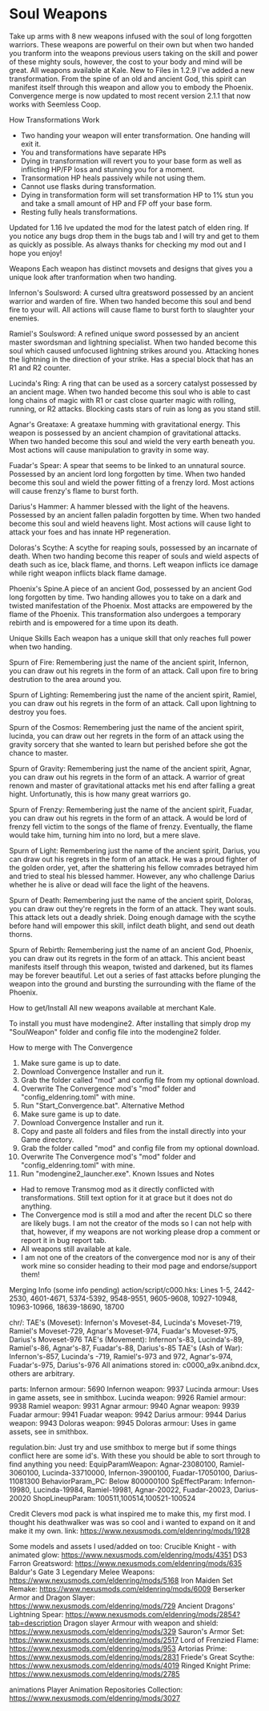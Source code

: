 # Soul Weapons
Take up arms with 8 new weapons infused with the soul of long forgotten warriors. These weapons are powerful on their own but when two handed you tranform into the weapons previous users taking on the skill and power of these mighty souls, however, the cost to your body and mind will be great. All weapons available at Kale.
New to Files in 1.2.9
I've added a new transformation. From the spine of an old and ancient God, this spirit can manifest itself through this weapon and allow you to embody the Phoenix.
Convergence merge is now updated to most recent version 2.1.1 that now works with Seemless Coop.

How Transformations Work
- Two handing your weapon will enter transformation. One handing will exit it.
 - You and transformations have separate HPs
- Dying in transformation will revert you to your base form as well as inflicting HP/FP loss and stunning you for a moment.
- Transormation HP heals passively while not using them.
- Cannot use flasks during transformation.
- Dying in transformation form will set transformation HP to 1% stun you and take a small amount of HP and FP off your base form.
- Resting fully heals transformations.

Updated for 1.16
Ive updated the mod for the latest patch of elden ring. If you notice any bugs drop them in the bugs tab and I will try and get to them as quickly as possible. As always thanks for checking my mod out and I hope you enjoy!

Weapons
Each weapon has distinct movsets and designs that gives you a unique look after tranformation when two handing. 

Infernon's Soulsword: A cursed ultra greatsword possessed by an ancient warrior and warden of fire. When two handed become this soul and bend fire to your will. All actions will cause flame to burst forth to slaughter your enemies. 

Ramiel's Soulsword: A refined unique sword possessed by an ancient master swordsman and lightning specialist. When two handed become this soul which caused unfocused lightning strikes around you. Attacking hones the lightning in the direction of your strike. Has a special block that has an R1 and R2 counter.

Lucinda's Ring: A ring that can be used as a sorcery catalyst possessed by an ancient mage. When two handed become this soul who is able to cast long chains of magic with R1 or cast close quarter magic with rolling, running, or R2 attacks. Blocking casts stars of ruin as long as you stand still.

Agnar's Greataxe: A greataxe humming with gravitational energy. This weapon is possessed by an ancient champion of gravitational attacks. When two handed become this soul and wield the very earth beneath you. Most actions will cause manipulation to gravity in some way.

Fuadar's Spear: A spear that seems to be linked to an unnatural source. Possessed by an ancient lord long forgotten by time. When two handed become this soul and wield the power fitting of a frenzy lord. Most actions will cause frenzy's flame to burst forth.

Darius's Hammer: A hammer blessed with the light of the heavens. Possessed by an ancient fallen paladin forgotten by time. When two handed become this soul and wield heavens light. Most actions will cause light to attack your foes and has innate HP regeneration.

Doloras's Scythe: A scythe for reaping souls, possessed by an incarnate of death. When two handing become this reaper of souls and wield aspects of death such as ice, black flame, and thorns. Left weapon inflicts ice damage while right weapon inflicts black flame damage.

Phoenix's Spine.A piece of an ancient God,  possessed by an ancient God long forgotten by time. Two handing allowes you to take on a dark and twisted manifestation of the Phoenix. Most attacks are empowered by the flame of the Phoenix. This transformation also undergoes a temporary rebirth and is empowered for a time upon its death.

Unique Skills
Each weapon has a unique skill that only reaches full power when two handing.

Spurn of Fire: Remembering just the name of the ancient spirit, Infernon, you can draw out his regrets in the form of an attack. Call upon fire to bring destrution to the area around you. 

Spurn of Lighting: Remembering just the name of the ancient spirit, Ramiel, you can draw out his regrets in the form of an attack. Call upon lightning to destroy you foes.

Spurn of the Cosmos: Remembering just the name of the ancient spirit, lucinda, you can draw out her regrets in the form of an attack using the gravity sorcery that she wanted to learn but perished before she got the chance to master.

Spurn of Gravity: Remembering just the name of the ancient spirit, Agnar, you can draw out his regrets in the form of an attack. A warrior of great renown and master of gravitational attacks met his end after falling a great hight. Unfortunatly, this is how many great warriors go.

Spurn of Frenzy: Remembering just the name of the ancient spirit, Fuadar, you can draw out his regrets in the form of an attack. A would be lord of frenzy fell victim to the songs of the flame of frenzy. Eventually, the flame would take him, turning him into no lord, but a mere slave.

Spurn of Light: Remembering just the name of the ancient spirit, Darius, you can draw out his regrets in the form of an attack. He was a proud fighter of the golden order, yet, after the shattering his fellow comrades betrayed him and tried to steal his blessed hammer. However, any who challenge Darius whether he is alive or dead will face the light of the heavens.

Spurn of Death: Remembering just the name of the ancient spirit, Doloras, you can draw out they're regrets in the form of an attack. They want souls. This attack lets out a deadly shriek. Doing enough damage with the scythe before hand will empower this skill, infilct death blight, and send out death thorns.

Spurn of Rebirth: Remembering just the name of an ancient God, Phoenix, you can draw out its regrets in the form of an attack. This ancient beast manifests itself through this weapon, twisted and darkened, but its flames may be forever beautiful. Let out a series of fast attacks before plunging the weapon into the ground and bursting the surrounding with the flame of the Phoenix.

How to get/Install
All new weapons available at merchant Kale.

To install you must have modengine2. After installing that simply drop my "SoulWeapon" folder and config file into the modengine2 folder.

How to merge with The Convergence
1. Make sure game is up to date.
2. Download Convergence Installer and run it.
3. Grab the folder called "mod" and config file from my optional download.
4. Overwrite The Convergence mod's "mod" folder and "config_eldenring.toml" with mine.
5. Run "Start_Convergence.bat".
Alternative Method
1. Make sure game is up to date.
2. Download Convergence Installer and run it.
3. Copy and paste all folders and files from the install directly into your Game directory.
4. Grab the folder called "mod" and config file from my optional download.
5. Overwrite The Convergence mod's "mod"  folder and "config_eldenring.toml" with mine.
6. Run "modengine2_launcher.exe".
Known Issues and Notes
- Had to remove Transmog mod as it directly conflicted with transformations. Still text option for it at grace but it does not do anything.
- The Convergence mod is still a mod and after the recent DLC so there are likely bugs. I am not the creator of the mods so I can not help with that, however, if my weapons are not working please drop a comment or report it in bug report tab.
- All weapons still available at kale.
- I am not one of the creators of the convergence mod nor is any of their work mine so consider heading to their mod page and endorse/support them!

Merging Info (some info pending)
action/script/c000.hks:
Lines 1-5, 2442-2530, 4601-4671, 5374-5392, 9548-9551, 9605-9608, 10927-10948, 10963-10966, 18639-18690, 18700

chr/:
TAE's (Moveset): Infernon's Moveset-84, Lucinda's Moveset-719, Ramiel's Moveset-729, Agnar's Moveset-974, Fuadar's Moveset-975, Darius's Moveset-976
TAE's (Movement): Infernon's-83, Lucinda's-89, Ramiel's-86, Agnar's-87, Fuadar's-88, Darius's-85
TAE's (Ash of War): Infernon's-857, Lucinda's -719, Ramiel's-973 and 972, Agnar's-974, Fuadar's-975, Darius's-976
All animations stored in: c0000_a9x.anibnd.dcx, others are arbitrary.

parts:
Infernon armour: 5690
Infernon weapon: 9937
Lucinda armour: Uses in game assets, see in smithbox.
Lucinda weapon: 9926
Ramiel armour: 9938
Ramiel weapon: 9931
Agnar armour: 9940
Agnar weapon: 9939
Fuadar armour: 9941
Fuadar weapon: 9942
Darius armour: 9944
Darius weapon: 9943
Doloras weapon: 9945
Doloras armour: Uses in game assets, see in smithbox.

regulation.bin:
Just try and use smithbox to merge but if some things conflict here are some id's. With these you should be able to sort through to find anything you need:
EquipParamWeapon: Agnar-23080100, Ramiel-3060100, Lucinda-33710000, Infernon-3900100, Fuadar-17050100, Darius-11081300
BehaviorParam_PC: Below 800000100
SpEffectParam: Infernon-19980, Lucinda-19984, Ramiel-19981, Agnar-20022, Fuadar-20023, Darius-20020
ShopLineupParam: 100511,100514,100521-100524

Credit
Clevers mod pack is what inspired me to make this, my first mod. I thought his deathwalker was was so cool and i wanted to expand on it and make it my own. link: https://www.nexusmods.com/eldenring/mods/1928

Some models and assets I used/added on too:
Crucible Knight - with animated glow: https://www.nexusmods.com/eldenring/mods/4351
DS3 Farron Greatsword: https://www.nexusmods.com/eldenring/mods/635
Baldur's Gate 3 Legendary Melee Weapons: https://www.nexusmods.com/eldenring/mods/5168
Iron Maiden Set Remake: https://www.nexusmods.com/eldenring/mods/6009
Berserker Armor and Dragon Slayer: https://www.nexusmods.com/eldenring/mods/729
Ancient Dragons' Lightning Spear: https://www.nexusmods.com/eldenring/mods/2854?tab=description
Dragon slayer Armour with weapon and shield: https://www.nexusmods.com/eldenring/mods/329
Sauron's Armor Set: https://www.nexusmods.com/eldenring/mods/2517
Lord of Frenzied Flame: https://www.nexusmods.com/eldenring/mods/953
Artorias Prime: https://www.nexusmods.com/eldenring/mods/2831
Friede's Great Scythe: https://www.nexusmods.com/eldenring/mods/4019
Ringed Knight Prime: https://www.nexusmods.com/eldenring/mods/2785

animations
Player Animation Repositories Collection: https://www.nexusmods.com/eldenring/mods/3027
